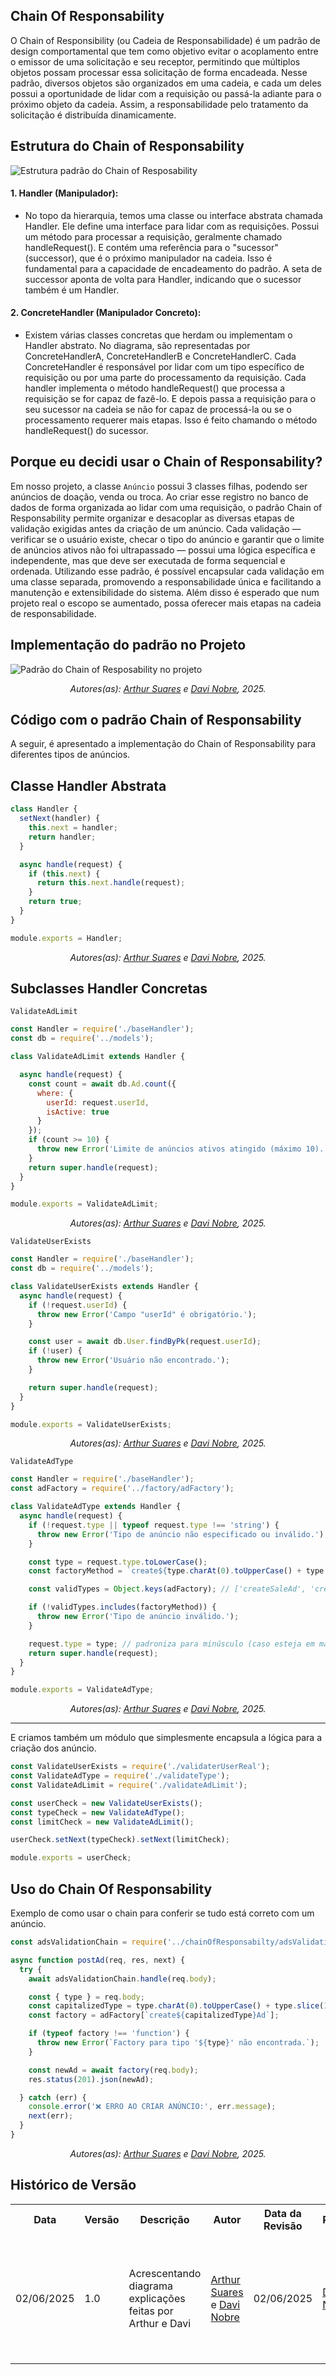 ## Chain Of Responsability
O Chain of Responsibility (ou Cadeia de Responsabilidade) é um padrão de design comportamental que tem como objetivo evitar o acoplamento entre o emissor de uma solicitação e seu receptor, permitindo que múltiplos objetos possam processar essa solicitação de forma encadeada. Nesse padrão, diversos objetos são organizados em uma cadeia, e cada um deles possui a oportunidade de lidar com a requisição ou passá-la adiante para o próximo objeto da cadeia. Assim, a responsabilidade pelo tratamento da solicitação é distribuída dinamicamente.

## Estrutura do Chain of Responsability

![Estrutura padrão do Chain of Resposability](../../assets/chain-estrutura-padrao.png)

#### 1. Handler (Manipulador):

- No topo da hierarquia, temos uma classe ou interface abstrata chamada Handler. Ele define uma interface para lidar com as requisições. Possui um método para processar a requisição, geralmente chamado handleRequest(). E contém uma referência para o "sucessor" (successor), que é o próximo manipulador na cadeia. Isso é fundamental para a capacidade de encadeamento do padrão. A seta de successor aponta de volta para Handler, indicando que o sucessor também é um Handler.

#### 2. ConcreteHandler (Manipulador Concreto):

- Existem várias classes concretas que herdam ou implementam o Handler abstrato. No diagrama, são representadas por ConcreteHandlerA, ConcreteHandlerB e ConcreteHandlerC. Cada ConcreteHandler é responsável por lidar com um tipo específico de requisição ou por uma parte do processamento da requisição. Cada handler implementa o método handleRequest() que processa a requisição se for capaz de fazê-lo. E depois passa a requisição para o seu sucessor na cadeia se não for capaz de processá-la ou se o processamento requerer mais etapas. Isso é feito chamando o método handleRequest() do sucessor.

## Porque eu decidi usar o Chain of Responsability?

Em nosso projeto, a classe `Anúncio` possui 3 classes filhas, podendo ser anúncios de doação, venda ou troca. Ao criar esse registro no banco de dados de forma organizada ao lidar com uma requisição, o padrão Chain of Responsability permite organizar e desacoplar as diversas etapas de validação exigidas antes da criação de um anúncio. Cada validação — verificar se o usuário existe, checar o tipo do anúncio e garantir que o limite de anúncios ativos não foi ultrapassado — possui uma lógica específica e independente, mas que deve ser executada de forma sequencial e ordenada. Utilizando esse padrão, é possível encapsular cada validação em uma classe separada, promovendo a responsabilidade única e facilitando a manutenção e extensibilidade do sistema. Além disso é esperado que num projeto real o escopo se aumentado, possa oferecer mais etapas na cadeia de responsabilidade. 

## Implementação do padrão no Projeto

![Padrão do Chain of Resposability no projeto](../../assets/diagrama-chain.jpg)

<p align="center"><em>Autores(as): <a href="https://github.com/arthur-suares">Arthur Suares</a> e <a href="https://github.com/Jagaima">Davi Nobre</a>, 2025.</em></p>

## Código com o padrão Chain of Responsability
A seguir, é apresentado a implementação do Chain of Responsability para diferentes tipos de anúncios.

## Classe Handler Abstrata
```javascript
class Handler {
  setNext(handler) {
    this.next = handler;
    return handler;
  }

  async handle(request) {
    if (this.next) {
      return this.next.handle(request);
    }
    return true;
  }
}

module.exports = Handler;
```
<p align="center"><em>Autores(as): <a href="https://github.com/arthur-suares">Arthur Suares</a> e <a href="https://github.com/Jagaima">Davi Nobre</a>, 2025.</em></p>

## Subclasses Handler Concretas

`ValidateAdLimit`

```javascript
const Handler = require('./baseHandler');
const db = require('../models');

class ValidateAdLimit extends Handler {

  async handle(request) {
    const count = await db.Ad.count({
      where: {
        userId: request.userId,
        isActive: true
      }
    });
    if (count >= 10) {
      throw new Error('Limite de anúncios ativos atingido (máximo 10).');
    }
    return super.handle(request);
  }
}

module.exports = ValidateAdLimit;
```
<p align="center"><em>Autores(as): <a href="https://github.com/arthur-suares">Arthur Suares</a> e <a href="https://github.com/Jagaima">Davi Nobre</a>, 2025.</em></p>

`ValidateUserExists`

```javascript
const Handler = require('./baseHandler');
const db = require('../models');

class ValidateUserExists extends Handler {
  async handle(request) {
    if (!request.userId) {
      throw new Error('Campo "userId" é obrigatório.');
    }

    const user = await db.User.findByPk(request.userId);
    if (!user) {
      throw new Error('Usuário não encontrado.');
    }

    return super.handle(request);
  }
}

module.exports = ValidateUserExists;
```
<p align="center"><em>Autores(as): <a href="https://github.com/arthur-suares">Arthur Suares</a> e <a href="https://github.com/Jagaima">Davi Nobre</a>, 2025.</em></p>

`ValidateAdType`

```javascript
const Handler = require('./baseHandler');
const adFactory = require('../factory/adFactory');

class ValidateAdType extends Handler {
  async handle(request) {
    if (!request.type || typeof request.type !== 'string') {
      throw new Error('Tipo de anúncio não especificado ou inválido.');
    }

    const type = request.type.toLowerCase();
    const factoryMethod = `create${type.charAt(0).toUpperCase() + type.slice(1)}Ad`;

    const validTypes = Object.keys(adFactory); // ['createSaleAd', 'createDonationAd', 'createExchangeAd']

    if (!validTypes.includes(factoryMethod)) {
      throw new Error('Tipo de anúncio inválido.');
    }

    request.type = type; // padroniza para minúsculo (caso esteja em maiúsculas)
    return super.handle(request);
  }
}

module.exports = ValidateAdType;
```

<p align="center"><em>Autores(as): <a href="https://github.com/arthur-suares">Arthur Suares</a> e <a href="https://github.com/Jagaima">Davi Nobre</a>, 2025.</em></p>

---
E criamos também um módulo que simplesmente encapsula a lógica para a criação dos anúncio.

```javascript
const ValidateUserExists = require('./validaterUserReal');
const ValidateAdType = require('./validateType');
const ValidateAdLimit = require('./validateAdLimit');

const userCheck = new ValidateUserExists();
const typeCheck = new ValidateAdType();
const limitCheck = new ValidateAdLimit();

userCheck.setNext(typeCheck).setNext(limitCheck);

module.exports = userCheck;
```

## Uso do Chain Of Responsability

Exemplo de como usar o chain para conferir se tudo está correto com um anúncio.

```javascript
const adsValidationChain = require('../chainOfResponsabilty/adsValidationChain');

async function postAd(req, res, next) {
  try {
    await adsValidationChain.handle(req.body);

    const { type } = req.body;
    const capitalizedType = type.charAt(0).toUpperCase() + type.slice(1).toLowerCase();
    const factory = adFactory[`create${capitalizedType}Ad`];

    if (typeof factory !== 'function') {
      throw new Error(`Factory para tipo '${type}' não encontrada.`);
    }

    const newAd = await factory(req.body);
    res.status(201).json(newAd);

  } catch (err) {
    console.error('❌ ERRO AO CRIAR ANÚNCIO:', err.message);
    next(err);
  }
}
```

<p align="center"><em>Autores(as): <a href="https://github.com/arthur-suares">Arthur Suares</a> e <a href="https://github.com/Jagaima">Davi Nobre</a>, 2025.</em></p>

## Histórico de Versão

<div align="center">
    <table>
        <tr>
            <th>Data</th>
            <th>Versão</th>
            <th>Descrição</th>
            <th>Autor</th>
            <th>Data da Revisão</th>
            <th>Revisor</th>
            <th>Descrição de Revisão</th>
        </tr>
        <tr>
            <td>02/06/2025</td>
            <td>1.0</td>
            <td>Acrescentando diagrama explicações feitas por Arthur e Davi</td>
            <td><a href="https://github.com/arthur-suares">Arthur Suares</a> e <a href="https://github.com/Jagaima">Davi Nobre</a></td>
            <td>02/06/2025</td>
            <td><a href="https://github.com/Jagaima">Davi Nobre</a></td>
            <td>Foi revisado o diagrama de classes da dupla que faço parte, seu posicionamento no documento e se era possível acessa-lo</td>
        </tr>
    </table>
</div>